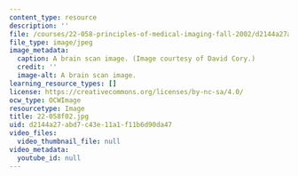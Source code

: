 ```yaml
---
content_type: resource
description: ''
file: /courses/22-058-principles-of-medical-imaging-fall-2002/d2144a27abd7c43e11a1f11b6d90da47_22-058f02.jpg
file_type: image/jpeg
image_metadata:
  caption: A brain scan image. (Image courtesy of David Cory.)
  credit: ''
  image-alt: A brain scan image.
learning_resource_types: []
license: https://creativecommons.org/licenses/by-nc-sa/4.0/
ocw_type: OCWImage
resourcetype: Image
title: 22-058f02.jpg
uid: d2144a27-abd7-c43e-11a1-f11b6d90da47
video_files:
  video_thumbnail_file: null
video_metadata:
  youtube_id: null
---
```

